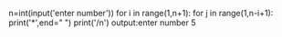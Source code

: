n=int(input('enter number'))
for i  in range(1,n+1):
    for j in range(1,n-i+1):
        print('*',end=" ")
    print('/n')
    output:enter number 5
